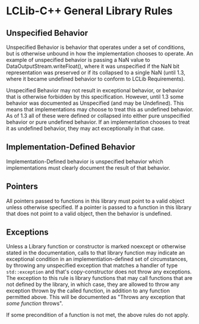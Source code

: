 # LCLib-C++ General Library Rules #

## Unspecified Behavior ##

Unspecified Behavior is behavior that operates under a set of conditions, but is otherwise unbound in how the implementation chooses to operate. An example of unspecified behavior is passing a NaN value to DataOutputStream.writeFloat(), where it was unspecified if the NaN bit representation was preserved or if its collapsed to a single NaN (until 1.3, where it became undefined behavior to conform to LCLib Requirements). 

Unspecified Behavior may not result in exceptional behavior, or behavior that is otherwise forbidden by this specification. However, until 1.3 some behavior was documented as Unspecified (and may be Undefined). This means that implementations may choose to treat this as undefined behavior. As of 1.3 all of these were defined or collapsed into either pure unspecified behavior or pure undefined behavior. If an implementation chooses to treat it as undefined behavior, they may act exceptionally in that case. 

## Implementation-Defined Behavior ##

Implementation-Defined behavior is unspecified behavior which implementations must clearly document the result of that behavior. 

## Pointers ##
All pointers passed to functions in this library must point to a valid object unless otherwise specified. If a pointer is passed to a function in this library that does not point to a valid object, then the behavior is undefined.

## Exceptions ##

Unless a Library function or constructor is marked noexcept or otherwise stated in the documentation, calls to that library function may indicate an exceptional condition in an implementiation-defined set of circumstances, by throwing any unspecified exception that matches a handler of type `std::exception` and that's copy-constructor does not throw any exceptions. 
The exception to this rule is library functions that may call functions that are not defined by the library, in which case, they are allowed to throw any exception thrown by the called function, in addition to any function permitted above. This will be documented as "Throws any exception that *some function* throws".

If some precondition of a function is not met, the above rules do not apply. 

